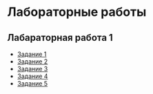 # Лабораторные работы

## Лабараторная работа 1
- [Задание 1]([https://github.com/maxim330-7/maxim330-7.github.io/blob/main/lab1/lab1_1.html](https://maxim330-7.github.io/))
- [Задание 2](https://github.com/maxim330-7/maxim330-7.github.io/blob/main/lab1/lab1_2.html)
- [Задание 3](https://github.com/maxim330-7/maxim330-7.github.io/blob/main/lab1/lab1_3.html)
- [Задание 4](https://github.com/maxim330-7/maxim330-7.github.io/blob/main/lab1/lab1_4.html)
- [Задание 5](https://github.com/maxim330-7/maxim330-7.github.io/blob/main/lab1/lab1_5.html)
